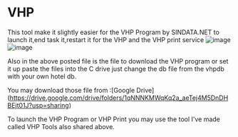 # VHP
This tool make it slightly easier for the VHP Program by SINDATA.NET to launch it,end task it,restart it for the VHP and the VHP print service 
![image](https://user-images.githubusercontent.com/53135082/235323121-c2110a67-6705-457f-9d75-3e10af6eb4c3.png)
![image](https://user-images.githubusercontent.com/53135082/235323132-f7f4b4a0-3ea9-4b7a-8edd-be660e227c1c.png)

Also in the above posted file is the file to download the VHP program or set it up paste the files into the C drive just change the db file from the vhpdb with your own hotel db.

You may download those file from :[Google Drive] (https://drive.google.com/drive/folders/1qNNNKMWqKq2a_aeTej4M5DnDHBEjt01J?usp=sharing)

To launch the VHP Program or VHP Print you may use the tool I've made called VHP Tools also shared above.
